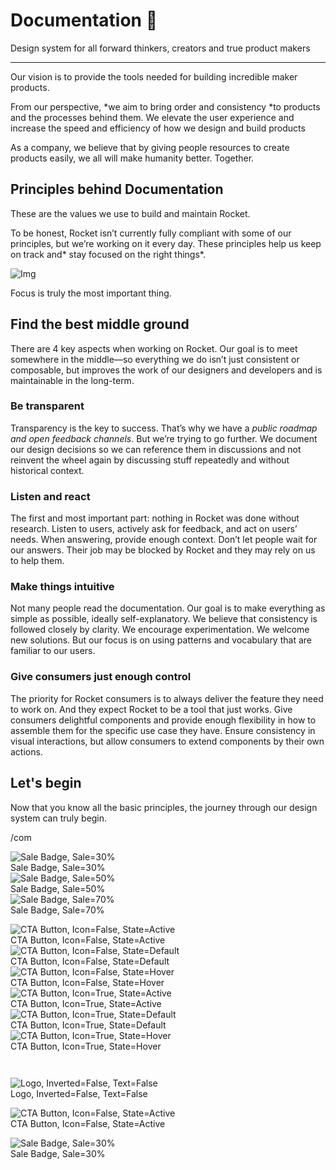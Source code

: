 
# Documentation 🚀

Design system for all forward thinkers, creators and true product makers

---

Our vision is to provide the tools needed for building incredible maker products.

From our perspective, *we aim to bring order and consistency *to products and the processes behind them. We elevate the user experience and increase the speed and efficiency of how we design and build products

As a company, we believe that by giving people resources to create products easily, we all will make humanity better. Together.

## Principles behind Documentation

These are the values we use to build and maintain Rocket.

To be honest, Rocket isn’t currently fully compliant with some of our principles, but we’re working on it every day. These principles help us keep on track and* stay focused on the right things*.

![Img](https://studio-assets.supernova.io/design-systems/14533/9289758a-6300-472a-bbc6-a57098081abf.jpeg)

Focus is truly the most important thing.

## Find the best middle ground

There are 4 key aspects when working on Rocket. Our goal is to meet somewhere in the middle—so everything we do isn’t just consistent or composable, but improves the work of our designers and developers and is maintainable in the long-term.

### Be transparent

Transparency is the key to success. That’s why we have a *public roadmap and open feedback channels*. But we’re trying to go further. We document our design decisions so we can reference them in discussions and not reinvent the wheel again by discussing stuff repeatedly and without historical context.

### Listen and react

The first and most important part: nothing in Rocket was done without research. Listen to users, actively ask for feedback, and act on users’ needs. When answering, provide enough context. Don’t let people wait for our answers. Their job may be blocked by Rocket and they may rely on us to help them.

### Make things intuitive

Not many people read the documentation. Our goal is to make everything as simple as possible, ideally self-explanatory. We believe that consistency is followed closely by clarity. We encourage experimentation. We welcome new solutions. But our focus is on using patterns and vocabulary that are familiar to our users.

### Give consumers just enough control

The priority for Rocket consumers is to always deliver the feature they need to work on. And they expect Rocket to be a tool that just works. Give consumers delightful components and provide enough flexibility in how to assemble them for the specific use case they have. Ensure consistency in visual interactions, but allow consumers to extend components by their own actions.

## Let's begin

Now that you know all the basic principles, the journey through our design system can truly begin.

/com

  
![Sale Badge, Sale=30%](https://studio-assets.supernova.io/design-systems/14533/4a3e6f56-485f-4ec5-907c-79b7bbb08879.png)  
Sale Badge, Sale=30%  
![Sale Badge, Sale=50%](https://studio-assets.supernova.io/design-systems/14533/389a0911-5a06-459e-8709-36d3eb96beb6.png)  
Sale Badge, Sale=50%  
![Sale Badge, Sale=70%](https://studio-assets.supernova.io/design-systems/14533/b880254d-7e5a-4ec3-bacc-8195159947bc.png)  
Sale Badge, Sale=70%  


  
![CTA Button, Icon=False, State=Active](https://studio-assets.supernova.io/design-systems/14533/2112808b-c0a2-4c66-94b6-efe8bb8406cd.png)  
CTA Button, Icon=False, State=Active  
![CTA Button, Icon=False, State=Default](https://studio-assets.supernova.io/design-systems/14533/630976a9-5de2-4f0f-8a5f-23611b86ad82.png)  
CTA Button, Icon=False, State=Default  
![CTA Button, Icon=False, State=Hover](https://studio-assets.supernova.io/design-systems/14533/82ba5842-a688-44f9-9ded-0f97bc335942.png)  
CTA Button, Icon=False, State=Hover  
![CTA Button, Icon=True, State=Active](https://studio-assets.supernova.io/design-systems/14533/62c38f9b-5bd4-4f9e-bd48-b382ed8b2265.png)  
CTA Button, Icon=True, State=Active  
![CTA Button, Icon=True, State=Default](https://studio-assets.supernova.io/design-systems/14533/cbcff184-c05d-4d9e-a115-280739486fd3.png)  
CTA Button, Icon=True, State=Default  
![CTA Button, Icon=True, State=Hover](https://studio-assets.supernova.io/design-systems/14533/bc7d4aaa-b2e1-437e-93f1-f0e422fb4927.png)  
CTA Button, Icon=True, State=Hover  


```javascript  
  
```

  
![Logo, Inverted=False, Text=False](https://studio-assets.supernova.io/design-systems/14533/6bdcc6e4-47a7-4941-bd2e-3a9310db3b0c.png)  
Logo, Inverted=False, Text=False  


  
  


  
![CTA Button, Icon=False, State=Active](https://studio-assets.supernova.io/design-systems/14533/2112808b-c0a2-4c66-94b6-efe8bb8406cd.png)  
CTA Button, Icon=False, State=Active  


  
![Sale Badge, Sale=30%](https://studio-assets.supernova.io/design-systems/14533/4a3e6f56-485f-4ec5-907c-79b7bbb08879.png)  
Sale Badge, Sale=30%  
